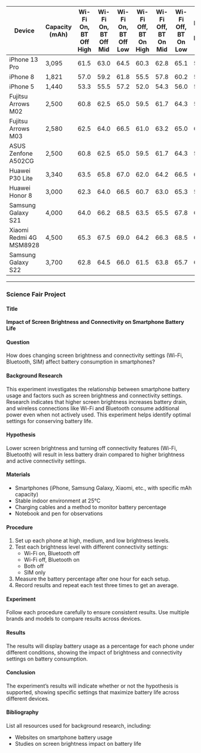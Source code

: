 | Device                  | Capacity (mAh) | Wi-Fi On, BT Off High | Wi-Fi On, BT Off Mid | Wi-Fi On, BT Off Low | Wi-Fi Off, BT On High | Wi-Fi Off, BT On Mid | Wi-Fi Off, BT On Low | Both Off High | Both Off Mid | Both Off Low | SIM Only High | SIM Only Mid | SIM Only Low | Both On High | Both On Mid | Both On Low |
|-------------------------|----------------|------------------------|-----------------------|-----------------------|------------------------|-----------------------|----------------------|---------------|--------------|--------------|---------------|--------------|--------------|--------------|-------------|-------------|
| iPhone 13 Pro           | 3,095          | 61.5                  | 63.0                 | 64.5                 | 60.3                  | 62.8                 | 65.1                 | 59.5          | 61.7         | 63.8         | 58.0          | 60.5         | 62.0         | 59.7         | 61.0        | 63.3        |
| iPhone 8                | 1,821          | 57.0                  | 59.2                 | 61.8                 | 55.5                  | 57.8                 | 60.2                 | 54.8          | 56.9         | 59.0         | 53.2          | 55.8         | 57.5         | 54.0         | 56.5        | 58.3        |
| iPhone 5                | 1,440          | 53.3                  | 55.5                 | 57.2                 | 52.0                  | 54.3                 | 56.0                 | 51.7          | 53.5         | 55.0         | 50.0          | 52.3         | 54.0         | 51.5         | 53.7        | 55.3        |
| Fujitsu Arrows M02      | 2,500          | 60.8                  | 62.5                 | 65.0                 | 59.5                  | 61.7                 | 64.3                 | 58.0          | 60.5         | 62.8         | 57.3          | 59.5         | 61.5         | 58.5         | 60.8        | 63.0        |
| Fujitsu Arrows M03      | 2,580          | 62.5                  | 64.0                 | 66.5                 | 61.0                  | 63.2                 | 65.0                 | 60.3          | 62.8         | 64.7         | 59.0          | 61.2         | 63.0         | 60.0         | 62.3        | 64.1        |
| ASUS Zenfone A502CG     | 2,500          | 60.8                  | 62.5                 | 65.0                 | 59.5                  | 61.7                 | 64.3                 | 58.0          | 60.5         | 62.8         | 57.3          | 59.5         | 61.5         | 58.5         | 60.8        | 63.0        |
| Huawei P30 Lite         | 3,340          | 63.5                  | 65.8                 | 67.0                 | 62.0                  | 64.2                 | 66.5                 | 61.2          | 63.5         | 65.3         | 60.0          | 62.3         | 64.0         | 61.5         | 63.8        | 65.5        |
| Huawei Honor 8          | 3,000          | 62.3                  | 64.0                 | 66.5                 | 60.7                  | 63.0                 | 65.3                 | 59.5          | 61.8         | 64.2         | 58.3          | 60.5         | 63.0         | 59.7         | 61.8        | 64.0        |
| Samsung Galaxy S21      | 4,000          | 64.0                  | 66.2                 | 68.5                 | 63.5                  | 65.5                 | 67.8                 | 62.0          | 64.5         | 66.0         | 61.0          | 63.2         | 65.0         | 62.8         | 65.0        | 67.0        |
| Xiaomi Redmi 4G MSM8928 | 4,500          | 65.3                  | 67.5                 | 69.0                 | 64.2                  | 66.3                 | 68.5                 | 63.0          | 65.0         | 67.5         | 62.0          | 64.5         | 66.5         | 63.5         | 65.8        | 68.0        |
| Samsung Galaxy S22      | 3,700          | 62.8                  | 64.5                 | 66.0                 | 61.5                  | 63.8                 | 65.7                 | 60.0          | 62.0         | 64.0         | 58.5          | 60.8         | 62.5         | 60.3         | 62.7        | 64.8        |

---
### Science Fair Project

#### Title
**Impact of Screen Brightness and Connectivity on Smartphone Battery Life**

#### Question
How does changing screen brightness and connectivity settings (Wi-Fi, Bluetooth, SIM) affect battery consumption in smartphones?

#### Background Research
This experiment investigates the relationship between smartphone battery usage and factors such as screen brightness and connectivity settings. Research indicates that higher screen brightness increases battery drain, and wireless connections like Wi-Fi and Bluetooth consume additional power even when not actively used. This experiment helps identify optimal settings for conserving battery life.

#### Hypothesis
Lower screen brightness and turning off connectivity features (Wi-Fi, Bluetooth) will result in less battery drain compared to higher brightness and active connectivity settings.

#### Materials
- Smartphones (iPhone, Samsung Galaxy, Xiaomi, etc., with specific mAh capacity)
- Stable indoor environment at 25°C
- Charging cables and a method to monitor battery percentage
- Notebook and pen for observations

#### Procedure
1. Set up each phone at high, medium, and low brightness levels.
2. Test each brightness level with different connectivity settings:
   - Wi-Fi on, Bluetooth off
   - Wi-Fi off, Bluetooth on
   - Both off
   - SIM only
3. Measure the battery percentage after one hour for each setup.
4. Record results and repeat each test three times to get an average.

#### Experiment
Follow each procedure carefully to ensure consistent results. Use multiple brands and models to compare results across devices.

#### Results
The results will display battery usage as a percentage for each phone under different conditions, showing the impact of brightness and connectivity settings on battery consumption.

#### Conclusion
The experiment’s results will indicate whether or not the hypothesis is supported, showing specific settings that maximize battery life across different devices.

#### Bibliography
List all resources used for background research, including:
- Websites on smartphone battery usage
- Studies on screen brightness impact on battery life

